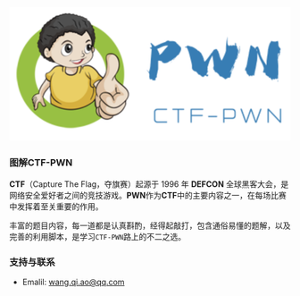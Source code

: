 ![image-20201113154652283](readme.assets/image-20201113154652283.png)

### 图解CTF-PWN

**CTF**（Capture The Flag，夺旗赛）起源于 1996 年 **DEFCON** 全球黑客大会，是网络安全爱好者之间的竞技游戏。**PWN**作为**CTF**中的主要内容之一，在每场比赛中发挥着至关重要的作用。

丰富的题目内容，每一道都是认真斟酌，经得起敲打，包含通俗易懂的题解，以及完善的利用脚本，是学习`CTF-PWN`路上的不二之选。

### 支持与联系

- Emalil: wang.qi.ao@qq.com


